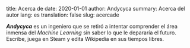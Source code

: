 title: Acerca de
date: 2020-01-01
author: Andycyca
summary: Acerca del autor
lang: es
translation: false
slug: acercade

***Andycyca*** es un ingeniero que se retiró a intentar comprender el área inmensa del *Machine Learning* sin saber lo que le depararía el futuro. Escribe, juega en Steam y edita Wikipedia en sus tiempos libres.